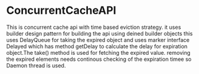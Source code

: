 # ConcurrentCacheAPI
This is concurrent cache api with time based eviction strategy.
it uses builder design pattern for building the api using deined builder objects
this uses DelayQueue for taking the expired object and uses marker interface Delayed which has method getDelay to calculate the
delay for expiration object.The take() method is used for fetching the expired value.
removing the expired elements needs continous checking of the expiration timee so Daemon thread is used.
